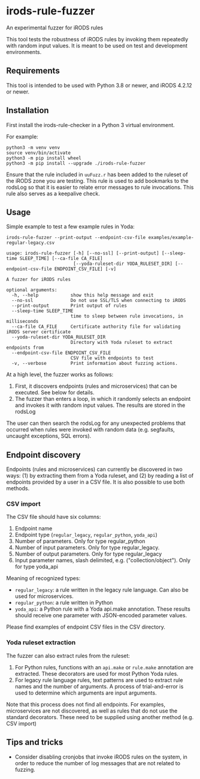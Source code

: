 # irods-rule-fuzzer
An experimental fuzzer for iRODS rules

This tool tests the robustness of iRODS rules by invoking them
repeatedly with random input values. It is meant to be used on test and development environments.

## Requirements

This tool is intended to be used with Python 3.8 or newer, and iRODS 4.2.12 or newer.

## Installation

First install the irods-rule-checker in a Python 3 virtual environment.

For example:

```
python3 -m venv venv
source venv/bin/activate
python3 -m pip install wheel
python3 -m pip install --upgrade ./irods-rule-fuzzer
```

Ensure that the rule included in `uuFuzz.r` has been added to the ruleset of
the iRODS zone you are testing. This rule is used to add bookmarks to the rodsLog
so that it is easier to relate error messages to rule invocations. This rule
also serves as a keepalive check.

## Usage

Simple example to test a few example rules in Yoda:

```
irods-rule-fuzzer --print-output --endpoint-csv-file examples/example-regular-legacy.csv
```

```
usage: irods-rule-fuzzer [-h] [--no-ssl] [--print-output] [--sleep-time SLEEP_TIME] [--ca-file CA_FILE]
                         [--yoda-ruleset-dir YODA_RULESET_DIR] [--endpoint-csv-file ENDPOINT_CSV_FILE] [-v]

A fuzzer for iRODS rules

optional arguments:
  -h, --help            show this help message and exit
  --no-ssl              Do not use SSL/TLS when connecting to iRODS
  --print-output        Print output of rules
  --sleep-time SLEEP_TIME
                        time to sleep between rule invocations, in milliseconds
  --ca-file CA_FILE     Certificate authority file for validating iRODS server certificate
  --yoda-ruleset-dir YODA_RULESET_DIR
                        Directory with Yoda ruleset to extract endpoints from
  --endpoint-csv-file ENDPOINT_CSV_FILE
                        CSV file with endpoints to test
  -v, --verbose         Print information about fuzzing actions.
```

At a high level, the fuzzer works as follows:
1. First, it discovers endpoints (rules and microservices) that can be executed.
   See below for details.
2. The fuzzer than enters a loop, in which it randomly selects an endpoint and
   invokes it with random input values. The results are stored in the rodsLog

The user can then search the rodsLog for any unexpected problems that occurred
when rules were invoked with random data (e.g. segfaults, uncaught exceptions, SQL errors).

## Endpoint discovery

Endpoints (rules and microservices) can currently be discovered in two ways: (1) by
extracting them from a Yoda ruleset, and (2) by reading a list of endpoints provided
by a user in a CSV file. It is also possible to use both methods.

### CSV import

The CSV file should have six columns:
   1. Endpoint name
   2. Endpoint type (`regular_legacy`, `regular_python`, `yoda_api`)
   3. Number of parameters. Only for type regular_python
   4. Number of input parameters. Only for type regular_legacy.
   5. Number of output parameters. Only for type regular_legacy
   6. Input parameter names, slash delimited, e.g. ("collection/object"). Only for type yoda_api

Meaning of recognized types:
- `regular_legacy`: a rule written in the legacy rule language. Can also be used for microservices.
- `regular_python`: a rule written in Python
- `yoda_api`: a Python rule with a Yoda api.make annotation. These results should receive one
parameter with JSON-encoded parameter values.

Please find examples of endpoint CSV files in the CSV directory.

### Yoda ruleset extraction

The fuzzer can also extract rules from the ruleset:
1. For Python rules, functions with an `api.make` or `rule.make` annotation are extracted. These
   decorators are used for most Python Yoda rules.
2. For legacy rule language rules, text patterns are used to extract rule names and the number of
   arguments. A process of trial-and-error is used to determine which arguments are input arguments.

Note that this process does not find all endpoints. For examples, microservices are not discovered, as
well as rules that do not use the standard decorators. These need to be supplied using another method
(e.g. CSV import)

## Tips and tricks

* Consider disabling cronjobs that invoke iRODS rules on the system, in order to reduce the
  number of log messages that are not related to fuzzing.
